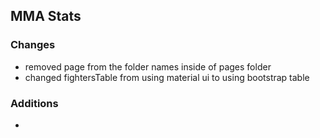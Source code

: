 ## MMA Stats

### Changes

- removed page from the folder names inside of pages folder
- changed fightersTable from using material ui to using bootstrap table

### Additions

-